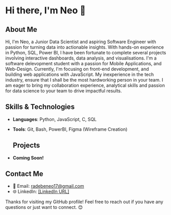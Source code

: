 
# Hi there, I'm Neo 👋



## About Me
Hi, I'm Neo, a Junior Data Scientist and aspiring Software Engineer with passion for turning data into actionable insights. With hands-on experience in Python, SQL, Power BI, I have been fortunate to complete several projects involving interactive dashboards, data analysis, and visualisations. I'm a software delevopment student with a passion for Mobile Applications, and Web-Design. Currently, I'm focusing on front-end development, and building web applications with JavaScript.
 My inexperience in the tech industry, ensure that I shall be the most hardworking person in your team. I am eager to bring my collaboration experience, analytical skills and passion for data science to your team to drive impactful results.

## Skills & Technologies
- **Languages**: Python, JavaScript, C, SQL
- **Tools**: Git, Bash, PowerBI, Figma (Wireframe Creation)

  ## Projects
- **Coming Soon!**
  


## Contact Me
- 📧 Email: radebeneo17@gmail.com
- 🌐 LinkedIn: [[LinkedIn URL]](https://www.linkedin.com/in/radebeneo/)

Thanks for visiting my GitHub profile! Feel free to reach out if you have any questions or just want to connect. 😊


